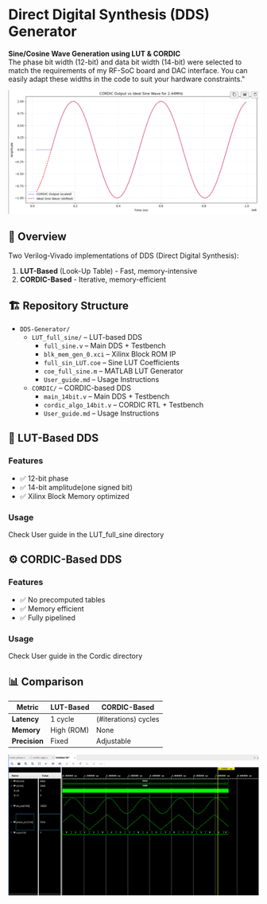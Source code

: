 # Direct Digital Synthesis (DDS) Generator  
**Sine/Cosine Wave Generation using LUT & CORDIC**  
The phase bit width (12-bit) and data bit width (14-bit) were selected to match the requirements of my RF-SoC board and DAC interface. You can easily adapt these widths in the code to suit your hardware constraints." 

![Sine wave generated by DDS](images/ideal_vs_cordic.png)


## 📌 Overview
Two Verilog-Vivado implementations of DDS (Direct Digital Synthesis):
1. **LUT-Based** (Look-Up Table) - Fast, memory-intensive  
2. **CORDIC-Based** - Iterative, memory-efficient  

## 🏗️ Repository Structure

- `DDS-Generator/`
  - `LUT_full_sine/` – LUT-based DDS
    - `full_sine.v` – Main DDS + Testbench
    - `blk_mem_gen_0.xci` – Xilinx Block ROM IP
    - `full_sin_LUT.coe` – Sine LUT Coefficients
    - `coe_full_sine.m` – MATLAB LUT Generator
    - `User_guide.md` – Usage Instructions
  - `CORDIC/` – CORDIC-based DDS
    - `main_14bit.v` – Main DDS + Testbench
    - `cordic_algo_14bit.v` – CORDIC RTL + Testbench
    - `User_guide.md` – Usage Instructions


## 🔧 LUT-Based DDS
### Features
- ✅ 12-bit phase
- ✅ 14-bit amplitude(one signed bit)
- ✅ Xilinx Block Memory optimized

### Usage
Check User guide in the LUT_full_sine directory

## ⚙️ CORDIC-Based DDS
### Features
- ✅ No precomputed tables
- ✅ Memory efficient
- ✅ Fully pipelined

### Usage
Check User guide in the Cordic directory

## 📊 Comparison
| Metric       | LUT-Based         | CORDIC-Based      |
|-------------|------------------|-------------------|
| **Latency** | 1 cycle          | (#iterations) cycles |
| **Memory**  | High (ROM)       | None              |
| **Precision**| Fixed           | Adjustable        |

![VIVADO SIMULATION](images/vivado_sim.png)
